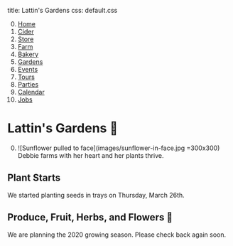 title: Lattin's Gardens
css: default.css

0. [Home](index.html)
1. [Cider](cider.html)
2. [Store](store.html)
3. [Farm](farm.html)
4. [Bakery](bakery.html)
5. [Gardens](gardens.html)
6. [Events](events.html)
7. [Tours](tours.html)
8. [Parties](parties.html)
9. [Calendar](calendar.html)
10. [Jobs](jobs.html)

# Lattin's Gardens 🌱

0. ![Sunflower pulled to face](images/sunflower-in-face.jpg =300x300) \
   Debbie farms with her heart and her plants thrive.

## Plant Starts

We started planting seeds in trays on Thursday, March 26th.

## Produce, Fruit, Herbs, and Flowers 💐

We are planning the 2020 growing season.
Please check back again soon.

